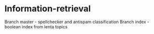 # Information-retrieval
Branch master - spellchecker and antispam classification
Branch index - boolean index from lenta topics
